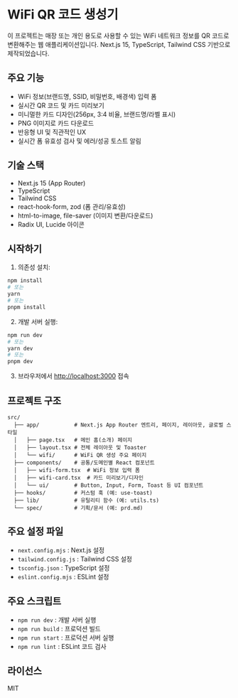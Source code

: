 # WiFi QR 코드 생성기

이 프로젝트는 매장 또는 개인 용도로 사용할 수 있는 WiFi 네트워크 정보를 QR 코드로 변환해주는 웹 애플리케이션입니다. Next.js 15, TypeScript, Tailwind CSS 기반으로 제작되었습니다.

## 주요 기능
- WiFi 정보(브랜드명, SSID, 비밀번호, 배경색) 입력 폼
- 실시간 QR 코드 및 카드 미리보기
- 미니멀한 카드 디자인(256px, 3:4 비율, 브랜드명/라벨 표시)
- PNG 이미지로 카드 다운로드
- 반응형 UI 및 직관적인 UX
- 실시간 폼 유효성 검사 및 에러/성공 토스트 알림

## 기술 스택
- Next.js 15 (App Router)
- TypeScript
- Tailwind CSS
- react-hook-form, zod (폼 관리/유효성)
- html-to-image, file-saver (이미지 변환/다운로드)
- Radix UI, Lucide 아이콘

## 시작하기

1. 의존성 설치:

```bash
npm install
# 또는
yarn
# 또는
pnpm install
```

2. 개발 서버 실행:

```bash
npm run dev
# 또는
yarn dev
# 또는
pnpm dev
```

3. 브라우저에서 [http://localhost:3000](http://localhost:3000) 접속

## 프로젝트 구조

```
src/
  ├── app/           # Next.js App Router 엔트리, 페이지, 레이아웃, 글로벌 스타일
  │   ├── page.tsx   # 메인 홈(소개) 페이지
  │   ├── layout.tsx # 전체 레이아웃 및 Toaster
  │   └── wifi/      # WiFi QR 생성 주요 페이지
  ├── components/    # 공통/도메인별 React 컴포넌트
  │   ├── wifi-form.tsx  # WiFi 정보 입력 폼
  │   ├── wifi-card.tsx  # 카드 미리보기/디자인
  │   └── ui/        # Button, Input, Form, Toast 등 UI 컴포넌트
  ├── hooks/         # 커스텀 훅 (예: use-toast)
  ├── lib/           # 유틸리티 함수 (예: utils.ts)
  └── spec/          # 기획/문서 (예: prd.md)
```

## 주요 설정 파일
- `next.config.mjs` : Next.js 설정
- `tailwind.config.js` : Tailwind CSS 설정
- `tsconfig.json` : TypeScript 설정
- `eslint.config.mjs` : ESLint 설정

## 주요 스크립트
- `npm run dev`   : 개발 서버 실행
- `npm run build` : 프로덕션 빌드
- `npm run start` : 프로덕션 서버 실행
- `npm run lint`  : ESLint 코드 검사

## 라이선스
MIT
